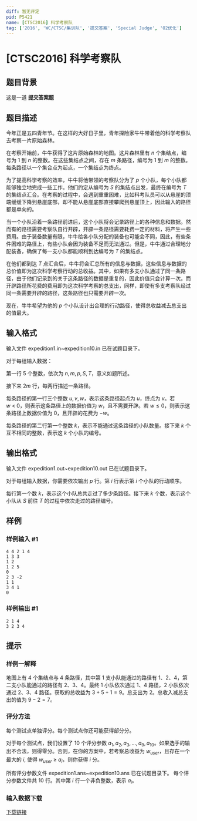 ```yaml
---
diff: 暂无评定
pid: P5421
name: [CTSC2016] 科学考察队
tag: ['2016', 'WC/CTSC/集训队', '提交答案', 'Special Judge', 'O2优化']
---
```

# [CTSC2016] 科学考察队
## 题目背景

这是一道 **提交答案题**
## 题目描述

今年正是五四青年节。在这样的大好日子里，青年探险家牛牛带着他的科学考察队去考察一片原始森林。

在考察开始前，牛牛获得了这片原始森林的地图。这片森林里有 $n$ 个集结点，编号为 $1$ 到 $n$ 的整数。在这些集结点之间，存在 $m$ 条路径，编号为 $1$ 到 $m$ 的整数。每条路径以一个集合点为起点，一个集结点为终点。

为了提高科学考察的效率，牛牛将他带领的考察队分为了 $p$ 个小队，每个小队都能够独立地完成一些工作。他们约定从编号为 $S$ 的集结点出发，最终在编号为 $T$ 的集结点汇合。在考察的过程中，会遇到重重困难，比如科考队员可以从悬崖的顶端缓缓下降到悬崖底部，却不能从悬崖底部直接攀爬到悬崖顶上，因此输入的路径都是单向的。

当一个小队沿着一条路径前进后，这个小队将会记录路径上的各种信息和数据。然而有的路径需要考察队自行开辟，开辟一条路径需要耗费一定的材料，将产生一些费用。由于装备数量有限，牛牛给各小队分配的装备也可能会不同，因此，有些条件困难的路径上，有些小队会因为装备不足而无法通过。但是，牛牛通过合理地分配装备，确保了每一支小队都能顺利到达编号为 $T$ 的集结点。

在他们都到达 $T$ 点汇合后，牛牛将会汇总所有的信息与数据，这些信息与数据的总价值即为这次科学考察行动的总收益。其中，如果有多支小队通过了同一条路径，由于他们记录到的关于这条路径的数据是重复的，因此价值只会计算一次。而开辟路径所花费的费用即为这次科学考察的总支出，同样，即使有多支考察队经过同一条需要开辟的路径，这条路径也只需要开辟一次。

现在，牛牛希望为他的 $p$ 个小队设计出合理的行动路径，使得总收益减去总支出的值最大。
## 输入格式

输入文件 expedition1.in~expedition10.in 已在试题目录下。

对于每组输入数据：

第一行 $5$ 个整数，依次为 $n,m,p,S,T$，意义如题所述。

接下来 $2m$ 行，每两行描述一条路径。

每条路径的第一行三个整数 $u,v,w$，表示这条路径起点为 $u$，终点为 $v$。若 $w~<~0$，则表示这条路径上的数据价值为 $w$，且不需要开辟。若 $w \leq 0$，则表示这条路径上数据价值为 $0$，且开辟的花费为 $-w$。

每条路径的第二行第一个整数 $k$，表示不能通过这条路径的小队数量。接下来 $k$ 个互不相同的整数，表示这 $k$ 个小队的编号。
## 输出格式

输入文件 expedition1.out~expedition10.out 已在试题目录下。

对于每组输入数据，你需要依次输出 $p$ 行。第 $i$ 行表示第 $i$ 个小队的行动顺序。

每行第一个数 $k$，表示这个小队总共走过了多少条路径。接下来 $k$ 个数，表示这个小队从 $S$ 前往 $T$ 的过程中依次走过的路径编号。
## 样例

### 样例输入 #1
```
4 4 2 1 4
1 3 3
1 2
1 2 5
0
2 3 -2
1 1 
3 4 1
0
```
### 样例输出 #1
```
2 1 4
3 2 3 4
```
## 提示

### 样例一解释

地图上有 $4$ 个集结点与 $4$ 条路径，其中第 $1$ 支小队能通过的路径有 $1、2、4$，第二支小队能通过的路径有 $2、3、4$。最终 $1$ 小队依次通过 $1、4$ 路径，$2$ 小队依次通过 $2、3、4$ 路径。获取的总收益为 $3+5+1=9$。总支出为 $2$。总收入减总支出的值为 $9-2=7$。

### 评分方法

每个测试点单独评分。每个测试点你还可能获得部分分。

对于每个测试点，我们设置了 $10$ 个评分参数 $a_1,a_2,a_3,…,a_9,a_{10}$。如果选手的输出不合法，则得零分。否则，在你的方案中，若考察总收益为 $w_{user}$，且存在一个最大的 $i$, 使得 $w_{user}~\geq~a_{i}$，则你获得 $i$ 分。

所有评分参数文件 expedition1.ans~expedition10.ans 已在试题目录下。
每个评分参数文件共 $10$ 行。其中第 $i$ 行一个非负整数，表示 $a_i$。

### 输入数据下载

[下载链接](https://share.weiyun.com/52vCCzr)
